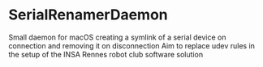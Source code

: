 # SerialRenamerDaemon
Small daemon for macOS creating a symlink of a serial device on connection and removing it on disconnection
Aim to replace udev rules in the setup of the INSA Rennes robot club software solution
